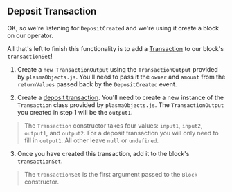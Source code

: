 ## Deposit Transaction

OK, so we're listening for `DepositCreated` and we're using it create a block on our operator. 

All that's left to finish this functionality is to add a [Transaction](?tab=details&scroll=Transaction) to our block's `transactionSet`! 

1. Create a `new TransactionOutput` using the `TransactionOutput` provided by `plasmaObjects.js`. You'll need to pass it the `owner` and `amount` from the `returnValues` passed back by the `DepositCreated` event.

2. Create a [deposit transaction](?tab=details&scroll=Deposit%20Transaction). You'll need to create a new instance of the `Transaction` class provided by `plasmaObjects.js`. The `TransactionOutput` you created in step 1 will be the `output1`.

> The `Transaction` constructor takes four values: `input1`, `input2`, `output1`, and `output2`. For a deposit transaction you will only need to fill in `output1`. All other leave `null` or `undefined`.

3. Once you have created this transaction, add it to the block's `transactionSet`.

> The `transactionSet` is the first argument passed to the `Block` constructor. 